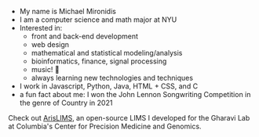 - My name is Michael Mironidis
- I am a computer science and math major at NYU
- Interested in:
    * front and back-end development  
    * web design  
    * mathematical and statistical modeling/analysis
    * bioinformatics, finance, signal processing  
    * music! 🎹  
    * always learning new technologies and techniques   
- I work in Javascript, Python, Java, HTML + CSS, and C
- a fun fact about me: I won the John Lennon Songwriting Competition in the genre of Country in 2021

Check out [ArisLIMS](https://github.com/ColumbiaCPMG/arisLIMS), an open-source LIMS I developed for the Gharavi Lab at Columbia's Center for Precision Medicine and Genomics.

<!---
mam1864/mam1864 is a ✨ special ✨ repository because its `README.md` (this file) appears on your GitHub profile.
You can click the Preview link to take a look at your changes.
--->
